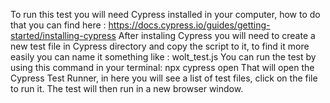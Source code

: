 To run this test you will need Cypress installed in your computer, how to do that you can find here : https://docs.cypress.io/guides/getting-started/installing-cypress
After instaling Cypress you will need to create a new test file in Cypress directory and copy the script to it, to find it more easily you can name it something like : wolt_test.js
You can run the test by using this command in your terminal: npx cypress open That will open the Cypress Test Runner, in here you will see a list of test files, click on the file to run it. The test will then run in a new browser window.
